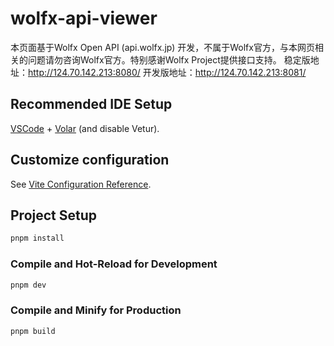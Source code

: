 # wolfx-api-viewer

本页面基于Wolfx Open API (api.wolfx.jp) 开发，不属于Wolfx官方，与本网页相关的问题请勿咨询Wolfx官方。特别感谢Wolfx Project提供接口支持。
稳定版地址：http://124.70.142.213:8080/
开发版地址：http://124.70.142.213:8081/

## Recommended IDE Setup

[VSCode](https://code.visualstudio.com/) + [Volar](https://marketplace.visualstudio.com/items?itemName=Vue.volar) (and disable Vetur).

## Customize configuration

See [Vite Configuration Reference](https://vitejs.dev/config/).

## Project Setup

```sh
pnpm install
```

### Compile and Hot-Reload for Development

```sh
pnpm dev
```

### Compile and Minify for Production

```sh
pnpm build
```
